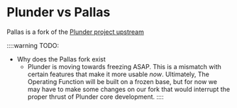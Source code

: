 # Plunder vs Pallas

Pallas is a fork of the [Plunder project upstream](https://git.sr.ht/~plan/plunder)

::::warning
TODO:
- Why does the Pallas fork exist
  - Plunder is moving towards freezing ASAP. This is a mismatch with certain features that make it more usable _now_. Ultimately, The Operating Function will be built on a frozen base, but for now we may have to make some changes on our fork that would interrupt the proper thrust of Plunder core development.
::::
